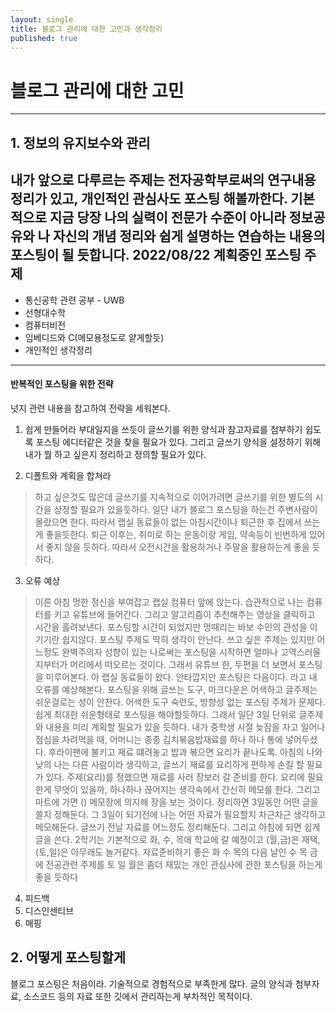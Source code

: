 ```yaml
---
layout: single
title: 블로그 관리에 대한 고민과 생각정리
published: true
---
```

# 블로그 관리에 대한 고민
---
## 1. 정보의 유지보수와 관리
내가 앞으로 다루르는 주제는 전자공학부로써의 연구내용 정리가 있고, 개인적인 관심사도 포스팅 해볼까한다.
기본적으로 지금 당장 나의 실력이 전문가 수준이 아니라 정보공유와 나 자신의 개념 정리와 쉽게 설명하는 연습하는 내용의 포스팅이 될 듯합니다.
2022/08/22 계획중인 포스팅 주제
---
- 통신공학 관련 공부  - UWB
- 선형대수학
- 컴퓨터비전
- 임베디드와 C(메모용정도로 얕게할듯)
- 개인적인 생각정리
---

#### 반복적인 포스팅을 위한 전략
넛지 관련 내용을 참고하여 전략을 세워본다.
1. 쉽게 만들어라
부대일지을 쓰듯이 글쓰기를 위한 양식과 참고자료를 첨부하기 쉽도록 포스팅 에디터같은 것을 찾을 필요가 있다. 그리고 글쓰기 양식을 설정하기 위해 내가 뭘 하고 싶은지 정리하고 정의할 필요가 있다.

2. 디폴트와 계획을 합쳐라 
> 하고 싶은것도 많은데 글쓰기를 지속적으로 이어가려면 글쓰기를 위한 별도의 시간을 상정할 필요가 있을듯하다. 일단 내가 블로그 포스팅을 하는건 주변사람이 몰랐으면 한다. 따라서 랩실 동료들이 없는 아침시간이나 퇴근한 후 집에서 쓰는게 좋을듯한다. 퇴근 이후는, 취미로 하는 운동이랑 게임, 약속등이 빈번하게 있어서 좋지 않을 듯하다. 따라서 오전시간을 활용하거나 주말을 활용하는게 좋을 듯하다. 
3. 오류 예상
> 이른 아침 멍한 정신을 부여잡고 랩실 컴퓨터 앞에 앉는다. 습관적으로 나는 컴퓨터를 키고 유튜브에 들어간다. 그리고 알고리즘이 추천해주는 영상을 클릭하고 시간을 흘려보낸다.
포스팅할 시간이 되었지만 멍때리는 바보 수민의 관성을 이기기란 쉽지않다. 포스팅 주제도 딱히 생각이 안난다. 쓰고 싶은 주제는 있지만 어느정도 완벽주의자 성향이 있는 나로써는 포스팅을 시작하면 얼마나 고역스러울지부터가 머리에서 떠오르는 것이다. 그래서 유튜브 한, 두편을 더 보면서 포스팅을 미루어본다. 아 랩실 동료들이 왔다. 안타깝지만 포스팅은 다음이다.
라고 내 오류를 예상해본다.
포스팅을 위해 글쓰는 도구, 마크다운은 어색하고 글주제는 쉬운걸로는 성이 안찬다. 어색한 도구 숙련도, 방향성 없는 포스팅 주제가 문제다. 쉽게 최대한 쉬운형태로 포스팅을 해야할듯하다.
그래서 일단 3일 단위로 글주제와 내용을 미리 계획할 필요가 있을 듯하다. 내가 중학생 시절 늦잠을 자고 일어나 점심을 차려먹을 때, 어머니는 종종 김치볶음밥재료를 하나 하나 통에 넣어두셨다. 후라이팬에 불키고 재료 떄려놓고 밥과 볶으면 요리가 끝나도록. 아침의 나와 낮의 나는 다른 사람이라 생각하고, 글쓰기 재료를 요리하게 편하게 손질 할 필요가 있다.
주제(요리)를 정했으면 재료를 사러 장보러 갈 준비를 한다. 요리에 필요한게 무엇이 있을까, 하나하나 끊어지는 생각속에서 간신히 메모를 한다. 그리고 마트에 가면 () 메모장에 의지해 장을 보는 것이다.
정리하면 3일동안 어떤 글을 쓸지 정해둔다. 그 3일이 되기전에 나는 어떤 자료가 필요할지 차근차근 생각하고 메모해둔다. 글쓰기 전날 자료를 어느정도 정리해둔다. 그리고 아침에 되면 쉽게 글을 쓴다.
2학기는 기본적으로 화, 수, 목에 학교에 갈 예정이고 (월,금)은 재택, (토,일)은 아무래도 놀거같다. 자료준비하기 좋은 화 수 목의 다음 날인 수 목 금에 전공관련 주제를 토 일 월은 좀더 재밌는 개인 관심사에 관한 포스팅을 하는게 좋을 듯하다
4. 피드백
5. 디스인센티브
6. 매핑

## 2. 어떻게 포스팅할게
블로그 포스팅은 처음이라. 기술적으로 경험적으로 부족한게 많다. 글의 양식과 첨부자료, 소스코드 등의 자료 또한 깃에서 관리하는게 부차적인 목적이다.
